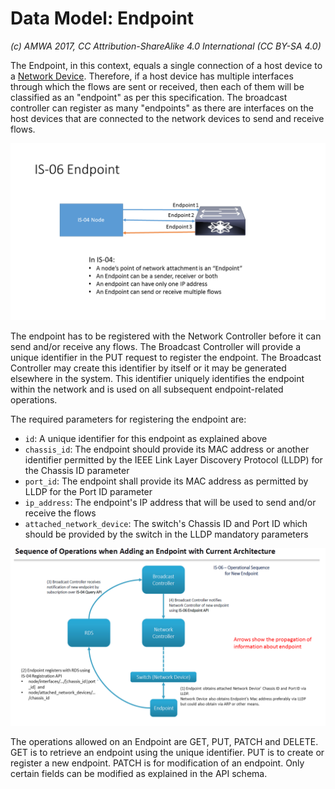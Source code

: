 # Data Model: Endpoint

_(c) AMWA 2017, CC Attribution-ShareAlike 4.0 International (CC BY-SA 4.0)_

The Endpoint, in this context, equals a single connection of a host device to a [Network Device](3.3.%20Data%20Model%20-%20Network%20Device.md). Therefore, if a host device has multiple interfaces through which the flows are sent or received, then each of them will be classified as an "endpoint" as per this specification. The broadcast controller can register as many "endpoints" as there are interfaces on the host devices that are connected to the network devices to send and receive flows.

![Class Diagram](images/IS-06-Endpoint.png)

The endpoint has to be registered with the Network Controller before it can send and/or receive any flows. The Broadcast Controller will provide a unique identifier in the PUT request to register the endpoint. The Broadcast Controller may create this identifier by itself or it may be generated elsewhere in the system. This identifier uniquely identifies the endpoint within the network and is used on all subsequent endpoint-related operations.

The required parameters for registering the endpoint are:
* `id`: A unique identifier for this endpoint as explained above
* `chassis_id`: The endpoint should provide its MAC address or another identifier permitted by the IEEE Link Layer Discovery Protocol (LLDP) for the Chassis ID parameter
* `port_id`: The endpoint shall provide its MAC address as permitted by LLDP for the Port ID parameter
* `ip_address`: The endpoint's IP address that will be used to send and/or receive the flows
* `attached_network_device`: The switch's Chassis ID and Port ID which should be provided by the switch in the LLDP mandatory parameters

![Sequence Diagram](images/Endpoint-information-flow.png)

The operations allowed on an Endpoint are GET, PUT, PATCH and DELETE. GET is to retrieve an endpoint using the unique identifier. PUT is to create or register a new endpoint. PATCH is for modification of an endpoint. Only certain fields can be modified as explained in the API schema.
